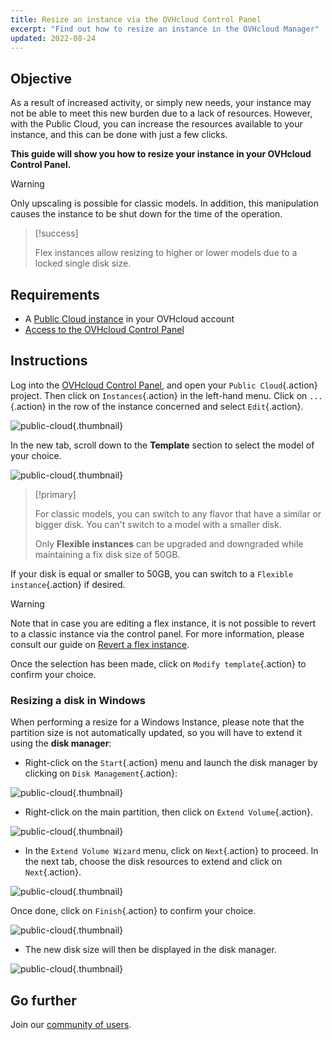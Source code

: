 ```yaml
---
title: Resize an instance via the OVHcloud Control Panel
excerpt: "Find out how to resize an instance in the OVHcloud Manager"
updated: 2022-08-24
---
```


## Objective

As a result of increased activity, or simply new needs, your instance may not be able to meet this new burden due to a lack of resources. However, with the Public Cloud, you can increase the resources available to your instance, and this can be done with just a few clicks.

**This guide will show you how to resize your instance in your OVHcloud Control Panel.**

> [!warning]
>
> Only upscaling is possible for classic models.
> In addition, this manipulation causes the instance to be shut down for the time of the operation.
> 

> [!success]
>
> Flex instances allow resizing to higher or lower models due to a locked single disk size.
> 

## Requirements

- A [Public Cloud instance](https://www.ovhcloud.com/en-ca/public-cloud/) in your OVHcloud account
- [Access to the OVHcloud Control Panel](/links/manager)

## Instructions

Log into the [OVHcloud Control Panel](/links/manager), and open your `Public Cloud`{.action} project. Then click on `Instances`{.action} in the left-hand menu. Click on `...`{.action} in the row of the instance concerned and select `Edit`{.action}.

![public-cloud](images/editinstance.png){.thumbnail}

In the new tab, scroll down to the **Template** section to select the model of your choice.

![public-cloud](images/template.png){.thumbnail}

> [!primary]
>
> For classic models, you can switch to any flavor that have a similar or bigger disk. You can't switch to a model with a smaller disk.<br/>
>
> Only **Flexible instances** can be upgraded and downgraded while maintaining a fix disk size of 50GB.
>

If your disk is equal or smaller to 50GB, you can switch to a `Flexible instance`{.action} if desired.

> [!warning]
> Note that in case you are editing a flex instance, it is not possible to revert to a classic instance via the control panel. For more information, please consult our guide on [Revert a flex instance](/pages/public_cloud/compute/revert_a_flex_instance).
>

Once the selection has been made, click on `Modify template`{.action} to confirm your choice.

### Resizing a disk in Windows

When performing a resize for a Windows Instance, please note that the partition size is not automatically updated, so you will have to extend it using the **disk manager**:

- Right-click on the `Start`{.action} menu and launch the disk manager by clicking on `Disk Management`{.action}:

![public-cloud](images/2980.png){.thumbnail}

- Right-click on the main partition, then click on `Extend Volume`{.action}.

![public-cloud](images/2981a.png){.thumbnail}

- In the `Extend Volume Wizard` menu, click on `Next`{.action} to proceed. In the next tab, choose the disk resources to extend and click on `Next`{.action}. 

![public-cloud](images/2978a.png){.thumbnail}

Once done, click on `Finish`{.action} to confirm your choice.

![public-cloud](images/wizard2021.png){.thumbnail}

- The new disk size will then be displayed in the disk manager.

![public-cloud](images/2979.png){.thumbnail}

## Go further

Join our [community of users](/links/community).